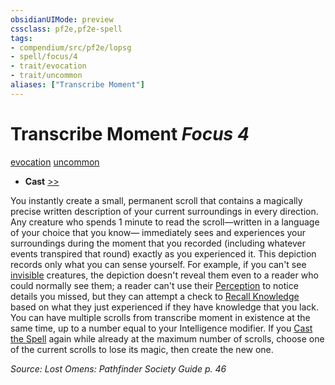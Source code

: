 ```yaml
---
obsidianUIMode: preview
cssclass: pf2e,pf2e-spell
tags:
- compendium/src/pf2e/lopsg
- spell/focus/4
- trait/evocation
- trait/uncommon
aliases: ["Transcribe Moment"]
---
```

# Transcribe Moment *Focus 4*   
[evocation](../../Rules/traits/evocation.md)  [uncommon](../../Rules/traits/uncommon.md)  

- **Cast** [>>](../../Rules/core-rulebook/chapter-9-playing-the-game.md#Actions "Two-Action") 

You instantly create a small, permanent scroll that contains a magically precise written description of your current surroundings in every direction. Any creature who spends 1 minute to read the scroll—written in a language of your choice that you know— immediately sees and experiences your surroundings during the moment that you recorded (including whatever events transpired that round) exactly as you experienced it. This depiction records only what you can sense yourself. For example, if you can't see [invisible](../../Rules/conditions.md#Invisible) creatures, the depiction doesn't reveal them even to a reader who could normally see them; a reader can't use their [Perception](../skills.md#Perception) to notice details you missed, but they can attempt a check to [Recall Knowledge](../../Rules/actions/recall-knowledge.md) based on what they just experienced if they have knowledge that you lack. You can have multiple scrolls from transcribe moment in existence at the same time, up to a number equal to your Intelligence modifier. If you [Cast the Spell](../../Rules/actions/cast-a-spell.md) again while already at the maximum number of scrolls, choose one of the current scrolls to lose its magic, then create the new one.

*Source: Lost Omens: Pathfinder Society Guide p. 46*